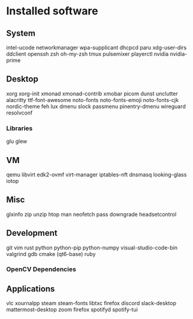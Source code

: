 # Installed software

## System

intel-ucode
networkmanager
wpa-supplicant
dhcpcd
paru
xdg-user-dirs
ddclient
openssh
zsh oh-my-zsh
tmux
pulsemixer
playerctl
nvidia nvidia-prime

## Desktop

xorg xorg-init
xmonad xmonad-contrib
xmobar
picom
dunst
unclutter
alacritty
ttf-font-awesome
noto-fonts noto-fonts-emoji noto-fonts-cjk
nordic-theme
feh
lux
dmenu
slock
passmenu
pinentry-dmenu
wireguard resolvconf 

### Libraries

glu
glew

## VM

qemu
libvirt
edk2-ovmf
virt-manager
iptables-nft
dnsmasq
looking-glass
iotop

## Misc

glxinfo
zip
unzip
htop
man
neofetch
pass
downgrade
headsetcontrol

## Development

git
vim
rust
python python-pip python-numpy
visual-studio-code-bin
valgrind
gdb
cmake (qt6-base)
ruby

### OpenCV Dependencies

## Applications

vlc
xournalpp
steam steam-fonts libtxc
firefox
discord
slack-desktop
mattermost-desktop
zoom
firefox
spotifyd spotify-tui
